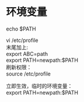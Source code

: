 # 环境变量

echo $PATH

vi   /etc/profile  
末尾加上:  
export ABC=path  
export PATH=newpath:$PATH  
刷新权限：  
source /etc/profile  

立即生效，临时的环境变量：  
export PATH=newpath:$PATH  

